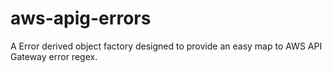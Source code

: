 # aws-apig-errors
A Error derived object factory designed to provide an easy map to AWS API Gateway error regex.
